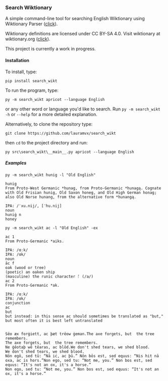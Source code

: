 ### Search Wiktionary

A simple command-line tool for searching English Wiktionary using Wiktionary Parser ([click](https://github.com/Suyash458/WiktionaryParser)).

Wiktionary definitions are licensed under CC BY-SA 4.0. Visit wiktionary at wiktionary.org ([click](wiktionary.org)).

This project is currently a work in progress.
#### Installation
To install, type:
```
pip install search_wikt
```
To run the program, type:
```
py -m search_wikt apricot --language English
```
or any other word or language you'd like to search. Run `py -m search_wikt -h` or `--help` for a more detailed explanation.

Alternatively, to clone the repository type:
```
git clone https://github.com/lauramvx/search_wikt
```
then `cd` to the project directory and run:
```
py src\search_wikt\__main__.py apricot --language English
```
##### Examples
```
py -m search_wikt hunig -l "Old English"
```

```
hunig
From Proto-West Germanic *hunag, from Proto-Germanic *hunagą. Cognate with Old Frisian hunig, Old Saxon honeg, and Old High German honag; also Old Norse hunang, from the alternative form *hunangą.

IPA: /ˈxu.nij/, [ˈhu.nij]
noun
huniġ n
honey
```
```
py -m search_wikt ac -l "Old English" -ex
```
```
ac 1
From Proto-Germanic *aiks.

IPA: /ɑːk/
IPA: /ɑk/
noun
āc f
oak (wood or tree)
(poetic) an oaken ship
(masculine) the runic character ᚪ (/a/)
ac 2
From Proto-Germanic *ak.

IPA: /ɑːk/
IPA: /ɑk/
conjunction
ac
but
but instead: in this sense ac should sometimes be translated as "but," but most often it is best left untranslated


Sēo æx forġiett, ac þæt trēow ġeman.The axe forgets, but  the tree remembers.
The axe forgets, but  the tree remembers.
Ne ġēotaþ wē tēaras, ac blōd.We don't shed tears, we shed blood.
We don't shed tears, we shed blood.
Nōn egō, sed tū: “Nā iċ, ac þū.” Nōn bōs est, sed equus: “Nis hit nā oxa, ac is hors.”Non ego, sed tu: “Not me, you.” Non bos est, sed equus: “It's not an ox, it's a horse.”
Non ego, sed tu: “Not me, you.” Non bos est, sed equus: “It's not an ox, it's a horse.”
```
